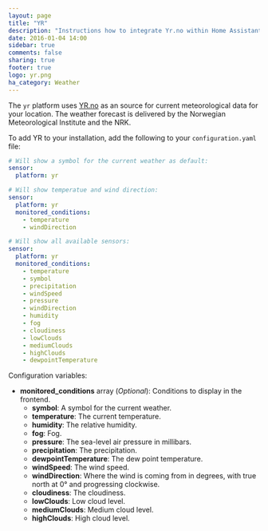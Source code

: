 ```yaml
---
layout: page
title: "YR"
description: "Instructions how to integrate Yr.no within Home Assistant."
date: 2016-01-04 14:00
sidebar: true
comments: false
sharing: true
footer: true
logo: yr.png
ha_category: Weather
---
```



The `yr` platform uses [YR.no](http://www.yr.no/) as an source for current meteorological data for your location. The 
weather forecast is delivered by the Norwegian Meteorological Institute and the NRK.

To add YR to your installation, add the following to your `configuration.yaml` file:

```yaml
# Will show a symbol for the current weather as default:
sensor:
  platform: yr

# Will show temperatue and wind direction:
sensor:
  platform: yr
  monitored_conditions:
    - temperature
    - windDirection

# Will show all available sensors:
sensor:
  platform: yr
  monitored_conditions:
    - temperature
    - symbol
    - precipitation
    - windSpeed
    - pressure
    - windDirection
    - humidity
    - fog
    - cloudiness
    - lowClouds
    - mediumClouds
    - highClouds
    - dewpointTemperature
```

Configuration variables:

- **monitored_conditions** array (*Optional*): Conditions to display in the frontend.
  - **symbol**: A symbol for the current weather.
  - **temperature**: The current temperature.
  - **humidity**: The relative humidity.
  - **fog**: Fog.
  - **pressure**: The sea-level air pressure in millibars.
  - **precipitation**: The precipitation.
  - **dewpointTemperature**: The dew point temperature.
  - **windSpeed**: The wind speed.
  - **windDirection**: Where the wind is coming from in degrees, with true north at 0° and progressing clockwise.
  - **cloudiness**: The cloudiness.
  - **lowClouds**: Low cloud level.
  - **mediumClouds**: Medium cloud level.
  - **highClouds**: High cloud level.

